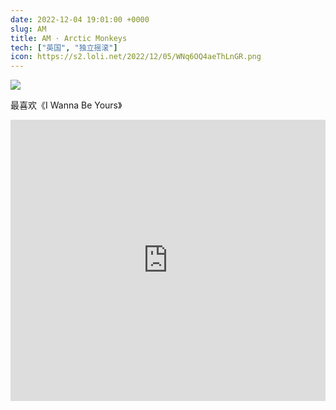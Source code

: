 ```yaml
---
date: 2022-12-04 19:01:00 +0000
slug: AM
title: AM · Arctic Monkeys
tech: ["英国", "独立摇滚"]
icon: https://s2.loli.net/2022/12/05/WNq6OQ4aeThLnGR.png
---
```


![](https://s2.loli.net/2022/12/05/PWR2EB35LvfZn4O.png)

最喜欢《I Wanna Be Yours》



<iframe allow="autoplay *; encrypted-media *; fullscreen *; clipboard-write" frameborder="0" height="450" style="width:100%;max-width:660px;overflow:hidden;background:transparent;" sandbox="allow-forms allow-popups allow-same-origin allow-scripts allow-storage-access-by-user-activation allow-top-navigation-by-user-activation" src="https://embed.music.apple.com/gb/album/am/663097964"></iframe>